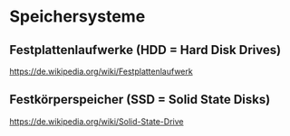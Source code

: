 # Speichersysteme

## Festplattenlaufwerke (HDD = Hard Disk Drives)

https://de.wikipedia.org/wiki/Festplattenlaufwerk

## Festkörperspeicher (SSD = Solid State Disks)

https://de.wikipedia.org/wiki/Solid-State-Drive
